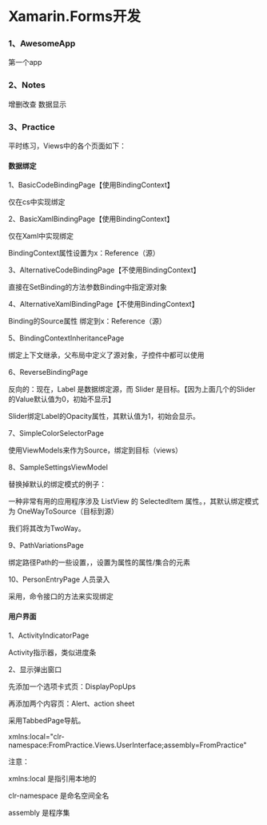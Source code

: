 # Xamarin.Forms开发

### 1、AwesomeApp ###

第一个app



### 2、Notes ###

增删改查 数据显示



### 3、Practice ###

平时练习，Views中的各个页面如下：

#### 数据绑定 ####

1、BasicCodeBindingPage【使用BindingContext】

仅在cs中实现绑定

2、BasicXamlBindingPage【使用BindingContext】

仅在Xaml中实现绑定

BindingContext属性设置为x：Reference（源）

3、AlternativeCodeBindingPage【不使用BindingContext】

直接在SetBinding的方法参数Binding中指定源对象

4、AlternativeXamlBindingPage【不使用BindingContext】

Binding的Source属性 绑定到x：Reference（源）

5、BindingContextInheritancePage

绑定上下文继承，父布局中定义了源对象，子控件中都可以使用

6、ReverseBindingPage

反向的：现在，Label 是数据绑定源，而 Slider 是目标。【因为上面几个的Slider的Value默认值为0，初始不显示】

Slider绑定Label的Opacity属性，其默认值为1，初始会显示。

7、SimpleColorSelectorPage

使用ViewModels来作为Source，绑定到目标（views）

8、SampleSettingsViewModel

替换掉默认的绑定模式的例子：

一种非常有用的应用程序涉及 ListView 的 SelectedItem 属性。，其默认绑定模式为 OneWayToSource（目标到源）

我们将其改为TwoWay。

9、PathVariationsPage

绑定路径Path的一些设置，，设置为属性的属性/集合的元素

10、PersonEntryPage 人员录入

采用，命令接口的方法来实现绑定



#### 用户界面 ####

1、ActivityIndicatorPage

Activity指示器，类似进度条

2、显示弹出窗口

先添加一个选项卡式页：DisplayPopUps

再添加两个内容页：Alert、action sheet

采用TabbedPage导航。

xmlns:local="clr-namespace:FromPractice.Views.UserInterface;assembly=FromPractice" 

注意：

xmlns:local 是指引用本地的

clr-namespace 是命名空间全名

assembly 是程序集


